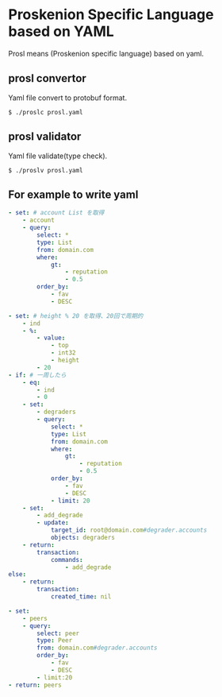 # Proskenion Specific Language based on YAML

Prosl means (Proskenion specific language) based on yaml.


## prosl convertor

Yaml file convert to protobuf format.

```
$ ./proslc prosl.yaml
```

## prosl validator

Yaml file validate(type check).

```
$ ./proslv prosl.yaml
```

## For example to write yaml

```yaml
- set: # account List を取得
    - account
    - query:
        select: *
        type: List
        from: domain.com
        where:
            gt:
                - reputation
                - 0.5
        order_by:
            - fav
            - DESC

- set: # height % 20 を取得、20回で周期的
    - ind
    - %:
        - value:
            - top
            - int32
            - height
        - 20
- if: # 一周したら
    - eq:
        - ind
        - 0
    - set:
        - degraders
        - query:
            select: *
            type: List
            from: domain.com
            where:
                gt:
                    - reputation
                    - 0.5
            order_by:
                - fav
                - DESC
            - limit: 20
    - set:
        - add_degrade
        - update:
            target_id: root@domain.com#degrader.accounts
            objects: degraders
    - return:
        transaction:
            commands:
                - add_degrade
else:
    - return:
        transaction:
            created_time: nil
```

```yaml
- set:
    - peers
    - query:
        select: peer
        type: Peer
        from: domain.com#degrader.accounts
        order_by:
            - fav
            - DESC
        - limit:20
- return: peers
```
